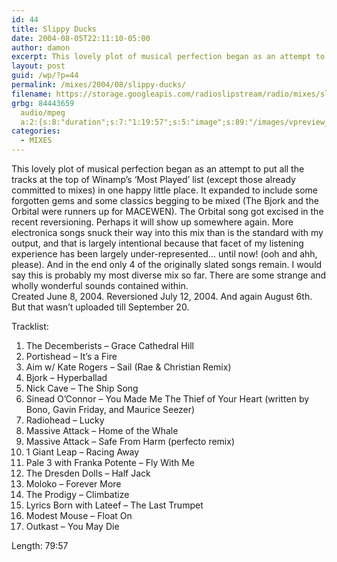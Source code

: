 ```yaml
---
id: 44
title: Slippy Ducks
date: 2004-08-05T22:11:10-05:00
author: damon
excerpt: This lovely plot of musical perfection began as an attempt to put all the tracks at the top of Winamp’s ‘Most Played’ list (except those already committed to mixes) in one happy little place. I would say this is probably my most diverse mix so far. There are some strange and wholly wonderful sounds contained within.
layout: post
guid: /wp/?p=44
permalink: /mixes/2004/08/slippy-ducks/
filename: https://storage.googleapis.com/radioslipstream/radio/mixes/slippy_ducks.mp3
grbg: 84443659
  audio/mpeg
  a:2:{s:8:"duration";s:7:"1:19:57";s:5:"image";s:89:"/images/vpreview_center.png";}
categories:
  - MIXES
---
```


This lovely plot of musical perfection began as an attempt to put all the tracks at the top of Winamp’s ‘Most Played’ list (except those already committed to mixes) in one happy little place. It expanded to include some forgotten gems and some classics begging to be mixed (The Bjork and the Orbital were runners up for MACEWEN). The Orbital song got excised in the recent reversioning. Perhaps it will show up somewhere again. More electronica songs snuck their way into this mix than is the standard with my output, and that is largely intentional because that facet of my listening experience has been largely under-represented… until now! (ooh and ahh, please). And in the end only 4 of the originally slated songs remain. I would say this is probably my most diverse mix so far. There are some strange and wholly wonderful sounds contained within.  
Created June 8, 2004. Reversioned July 12, 2004. And again August 6th. But that wasn’t uploaded till September 20.

Tracklist:

1. The Decemberists – Grace Cathedral Hill
2. Portishead – It’s a Fire
3. Aim w/ Kate Rogers – Sail (Rae & Christian Remix)
4. Bjork – Hyperballad
5. Nick Cave – The Ship Song
6. Sinead O’Connor – You Made Me The Thief of Your Heart (written by Bono, Gavin Friday, and Maurice Seezer)
7. Radiohead – Lucky
8. Massive Attack – Home of the Whale
9. Massive Attack – Safe From Harm (perfecto remix)
10. 1 Giant Leap – Racing Away
11. Pale 3 with Franka Potente – Fly With Me
12. The Dresden Dolls – Half Jack
13. Moloko – Forever More
14. The Prodigy – Climbatize
15. Lyrics Born with Lateef – The Last Trumpet
16. Modest Mouse – Float On
17. Outkast – You May Die

Length: 79:57

